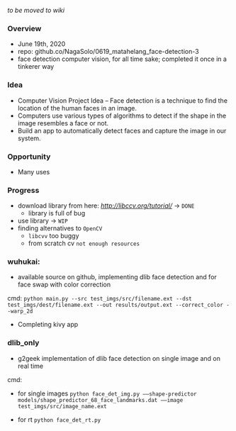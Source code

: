 *to be moved to wiki*

### Overview
- June 19th, 2020
- repo: github.co/NagaSolo/0619_matahelang_face-detection-3
- face detection computer vision, for all time sake; completed it once in a tinkerer way

### Idea
- Computer Vision Project Idea – Face detection is a technique to find the location of the human faces in an image. 
- Computers use various types of algorithms to detect if the shape in the image resembles a face or not. 
- Build an app to automatically detect faces and capture the image in our system.

### Opportunity
- Many uses

### Progress
- download library from here: *http://libccv.org/tutorial/* -> `DONE`
    - library is full of bug
- use library -> `WIP`
- finding alternatives to `OpenCV`
    - `libcvv` too buggy
    - from scratch cv `not enough resources`

### wuhukai:
- available source on github, implementing dlib face detection and for face swap with color correction

cmd:
`python main.py --src test_imgs/src/filename.ext --dst test_imgs/dest/filename.ext --out results/output.ext --correct_color --warp_2d`

- Completing kivy app

### dlib_only
- g2geek implementation of dlib face detection on single image and on real time

cmd:
- for single images
`python face_det_img.py ––shape-predictor models/shape_predictor_68_face_landmarks.dat ––image test_imgs/src/image_name.ext`

- for rt
`python face_det_rt.py`